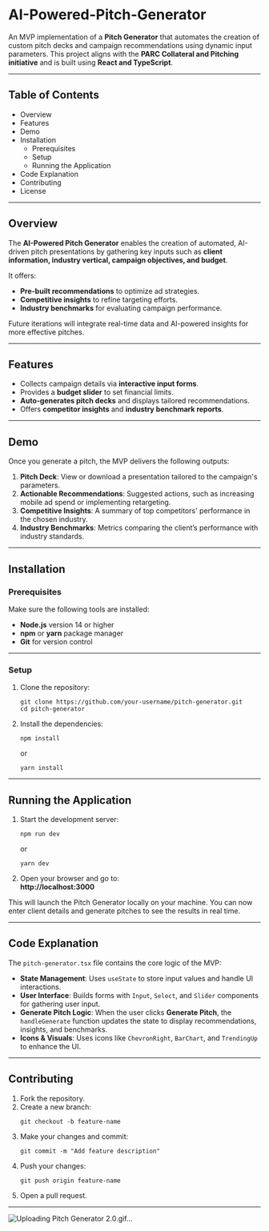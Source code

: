 # AI-Powered-Pitch-Generator

An MVP implementation of a **Pitch Generator** that automates the creation of custom pitch decks and campaign recommendations using dynamic input parameters. This project aligns with the **PARC Collateral and Pitching initiative** and is built using **React and TypeScript**.

---

## Table of Contents

- Overview  
- Features  
- Demo  
- Installation  
  - Prerequisites  
  - Setup  
  - Running the Application  
- Code Explanation  
- Contributing  
- License

---

## Overview

The **AI-Powered Pitch Generator** enables the creation of automated, AI-driven pitch presentations by gathering key inputs such as **client information, industry vertical, campaign objectives, and budget**. 

It offers:  
- **Pre-built recommendations** to optimize ad strategies.  
- **Competitive insights** to refine targeting efforts.  
- **Industry benchmarks** for evaluating campaign performance.

Future iterations will integrate real-time data and AI-powered insights for more effective pitches.

---

## Features

- Collects campaign details via **interactive input forms**.  
- Provides a **budget slider** to set financial limits.  
- **Auto-generates pitch decks** and displays tailored recommendations.  
- Offers **competitor insights** and **industry benchmark reports**.  

---

## Demo

Once you generate a pitch, the MVP delivers the following outputs:  
1. **Pitch Deck**: View or download a presentation tailored to the campaign's parameters.  
2. **Actionable Recommendations**: Suggested actions, such as increasing mobile ad spend or implementing retargeting.  
3. **Competitive Insights**: A summary of top competitors' performance in the chosen industry.  
4. **Industry Benchmarks**: Metrics comparing the client’s performance with industry standards.

---

## Installation

### Prerequisites

Make sure the following tools are installed:  
- **Node.js** version 14 or higher  
- **npm** or **yarn** package manager  
- **Git** for version control  

---

### Setup

1. Clone the repository:  
   ```  
   git clone https://github.com/your-username/pitch-generator.git  
   cd pitch-generator  
   ```  

2. Install the dependencies:  
   ```  
   npm install  
   ```  
   or  
   ```  
   yarn install  
   ```  

---

## Running the Application

1. Start the development server:  
   ```  
   npm run dev  
   ```  
   or  
   ```  
   yarn dev  
   ```  

2. Open your browser and go to:  
   **http://localhost:3000**  

This will launch the Pitch Generator locally on your machine. You can now enter client details and generate pitches to see the results in real time.

---

## Code Explanation

The `pitch-generator.tsx` file contains the core logic of the MVP:  

- **State Management**: Uses `useState` to store input values and handle UI interactions.  
- **User Interface**: Builds forms with `Input`, `Select`, and `Slider` components for gathering user input.  
- **Generate Pitch Logic**: When the user clicks **Generate Pitch**, the `handleGenerate` function updates the state to display recommendations, insights, and benchmarks.  
- **Icons & Visuals**: Uses icons like `ChevronRight`, `BarChart`, and `TrendingUp` to enhance the UI.

---

## Contributing

1. Fork the repository.  
2. Create a new branch:  
   ```  
   git checkout -b feature-name  
   ```  
3. Make your changes and commit:  
   ```  
   git commit -m "Add feature description"  
   ```  
4. Push your changes:  
   ```  
   git push origin feature-name  
   ```  
5. Open a pull request.

---

![Uploading Pitch Generator 2.0.gif…]()
